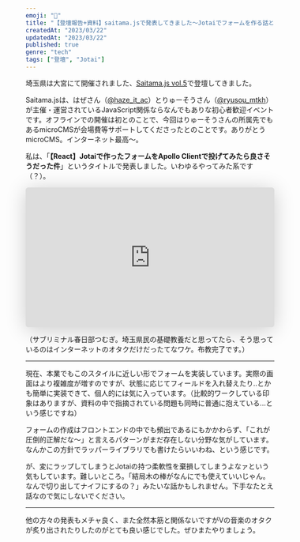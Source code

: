 ```yaml
---
emoji: "🎤"
title: "【登壇報告+資料】saitama.jsで発表してきました～Jotaiでフォームを作る話とか"
createdAt: "2023/03/22"
updatedAt: "2023/03/22"
published: true
genre: "tech"
tags: ["登壇", "Jotai"]
---
```


埼玉県は大宮にて開催されました、[Saitama.js vol.5](https://saitamajs.connpass.com/event/272660/)で登壇してきました。

Saitama.jsは、はぜさん（[@haze_it_ac](https://twitter.com/haze_it_ac)）とりゅーそうさん（[@ryusou_mtkh](https://twitter.com/ryusou_mtkh)）が主催・運営されているJavaScript関係ならなんでもありな初心者歓迎イベントです。オフラインでの開催は初とのことで、今回はりゅーそうさんの所属先でもあるmicroCMSが会場費等サポートしてくださったとのことです。ありがとうmicroCMS。インターネット最高～。

私は、「**【React】Jotaiで作ったフォームをApollo Clientで投げてみたら良さそうだった件**」というタイトルで発表しました。いわゆるやってみた系です（？）。  

<iframe class="speakerdeck-iframe" frameborder="0" src="https://speakerdeck.com/player/37b2aa2c2bf94e908db2aff67abdb5c4" title="Jotaiで作ったフォームをApollo_Clientで投げたらいい感じだった件.pdf" allowfullscreen style="border: 0px; background: padding-box padding-box rgba(0, 0, 0, 0.1); margin: 0px; padding: 0px; border-radius: 6px; box-shadow: rgba(0, 0, 0, 0.2) 0px 5px 40px; width: 100%; height: auto; aspect-ratio: 560 / 315;" data-ratio="1.7777777777777777"></iframe>

（サブリミナル春日部つむぎ。埼玉県民の基礎教養だと思ってたら、そう思っているのはインターネットのオタクだけだったてなワケ。布教完了です。）

---

現在、本業でもこのスタイルに近しい形でフォームを実装しています。実際の画面はより複雑度が増すのですが、状態に応じてフィールドを入れ替えたり..とかも簡単に実装できて、個人的には気に入っています。（比較的ワークしている印象はありますが、資料の中で指摘されている問題も同時に普通に抱えている...という感じですね）  

フォームの作成はフロントエンドの中でも頻出であるにもかかわらず、「これが圧倒的正解だな～」と言えるパターンがまだ存在しない分野な気がしています。なんかこの方針でラッパーライブラリでも書けたらいいわね、という感じです。

が、変にラップしてしまうとJotaiの持つ柔軟性を棄損してしまうよなァという気もしています。難しいところ。「結局木の棒がなんにでも使えていいじゃん。なんで切り出してナイフにするの？」みたいな話かもしれません。下手なたとえ話なので気にしないでください。

---

他の方々の発表もメチャ良く、また全然本筋と関係ないですがVの音楽のオタクが炙り出されたりしたのがとても良い感じでした。ぜひまたやりましょう。
